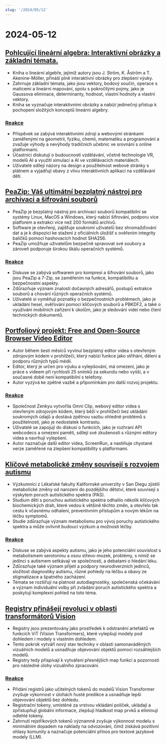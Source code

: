 ```yaml
---
slug: '/2024/05/12'
---
```


# 2024-05-12

## [Pohlcující lineární algebra: Interaktivní obrázky a základní témata.](http://immersivemath.com/ila/index.html)

- Kniha o lineární algebře, jejímiž autory jsou J. Ström, K. Åström a T. Akenine-Möller, přináší plně interaktivní obrázky pro zlepšení výuky.
- Zahrnuje základní témata, jako jsou vektory, bodový součin, operace s maticemi a lineární mapování, spolu s pokročilými pojmy, jako je Gaussova eliminace, determinanty, hodnost, vlastní hodnoty a vlastní vektory.
- Kniha se vyznačuje interaktivními obrázky a nabízí jedinečný přístup k pochopení složitých konceptů lineární algebry.

### [Reakce](https://news.ycombinator.com/item?id=40329388)

- Příspěvek se zabývá interaktivními zdroji a webovými stránkami zaměřenými na geometrii, fyziku, chemii, matematiku a programování a zvažuje výhody a nevýhody tradičních učebnic ve srovnání s online platformami.
- Účastníci diskutují o budoucnosti vzdělávání, včetně technologie VR, modelů AI a využití simulací a AI ve vzdělávacích materiálech.
- Uživatelé sdílejí názory na design a použitelnost webové stránky s plátnem a vyjadřují obavy z vlivu interaktivních aplikací na vzdělávání dětí.

## [PeaZip: Váš ultimátní bezplatný nástroj pro archivaci a šifrování souborů](https://peazip.github.io/)

- PeaZip je bezplatný nástroj pro archivaci souborů kompatibilní se systémy Linux, MacOS a Windows, který nabízí šifrování, podporu více platforem a extrakci více než 200 formátů archivů.
- Software je otevřený, zajišťuje soukromí uživatelů bez shromažďování dat a je k dispozici ke stažení z oficiálních úložišť s ověřením integrity balíčků pomocí hashovacích hodnot SHA256.
- PeaZip umožňuje uživatelům bezpečně spravovat své soubory a zároveň podporuje širokou škálu operačních systémů.

### [Reakce](https://news.ycombinator.com/item?id=40327631)

- Diskuse se zabývá softwarem pro kompresi a šifrování souborů, jako jsou PeaZip a 7-Zip, se zaměřením na funkce, kompatibilitu a bezpečnostní aspekty.
- Zdůrazňuje význam znalosti dočasných adresářů, postupů extrakce souborů a chování různých operačních systémů.
- Uživatelé si vyměňují poznatky o bezpečnostních problémech, jako je ukládání hesel, ověřování pomocí klíčových souborů a PBKDF2, a také o využívání mobilních zařízení k úkolům, jako je sledování videí nebo čtení technických dokumentů.

## [Portfoliový projekt: Free and Open-Source Browser Video Editor](https://news.ycombinator.com/item?id=40331968)

- Autor během šesti měsíců vyvinul bezplatný editor videa s otevřeným zdrojovým kódem v prohlížeči, který nabízí funkce jako stříhání, dělení a podporu různých typů médií.
- Editor, který je určen pro výuku a vylepšování, má omezení, jako je práce s videem při rychlosti 25 snímků za sekundu nebo vyšší, a v současné době není kompatibilní s telefony.
- Autor vyzývá ke zpětné vazbě a připomínkám pro další rozvoj projektu.

### [Reakce](https://news.ycombinator.com/item?id=40331968)

- Společnost Zenkyu vytvořila Omni Clip, webový editor videa s otevřeným zdrojovým kódem, který běží v prohlížeči bez ukládání soukromých údajů a dostává zpětnou vazbu ohledně problémů s použitelností, jako je nedostatek kontrastu.
- Uživatelé se zapojují do diskusí o funkcích, jako je rozhraní API webcodecs a omezení paměti, sdílejí své zkušenosti s různými editory videa a navrhují vylepšení.
- Autor naznačuje další editor videa, ScreenRun, a nastiňuje chystané verze zaměřené na zlepšení kompatibility s platformami.

## [Klíčové metabolické změny souvisejí s rozvojem autismu](https://medicalxpress.com/news/2024-05-metabolism-autism-reveals-developmental.html)

- Výzkumníci z Lékařské fakulty Kalifornské univerzity v San Diegu zjistili metabolické změny od narození do pozdějšího dětství, které souvisejí s výskytem poruch autistického spektra (PAS).
- Studium dětí s poruchou autistického spektra odhalilo několik klíčových biochemických drah, které vedou k většině těchto změn, a otevřelo tak cestu k včasnému odhalení, preventivním přístupům a novým lékům na léčbu symptomů.
- Studie zdůrazňuje význam metabolismu pro vývoj poruchy autistického spektra a může ovlivnit budoucí výzkum a možnosti léčby.

### [Reakce](https://news.ycombinator.com/item?id=40328616)

- Diskuse se zabývá aspekty autismu, jako je jeho potenciální souvislost s metabolismem serotoninu a osou střevo-mozek, problémy, s nimiž se jedinci s autismem setkávají ve společnosti, a debatami o hledání léku.
- Zdůrazňuje také význam přijetí a podpory neurodiverzních jedinců, složitost diagnostiky autismu, různé pohledy na léčbu a obavy ze stigmatizace a špatného zacházení.
- Témata se rozšiřují na platnost autodiagnostiky, společenská očekávání a význam individuální volby při zvládání poruch autistického spektra a poskytují komplexní pohled na toto téma.

## [Registry přinášejí revoluci v oblasti transformátorů Vision](https://openreview.net/forum?id=2dnO3LLiJ1)

- Registry jsou prezentovány jako prostředek k odstranění artefaktů ve funkcích ViT (Vision Transformers), které vylepšují modely pod dohledem i modely s vlastním dohledem.
- Tento pokrok vytváří nový stav techniky v oblasti samonaváděných vizuálních modelů a usnadňuje objevování objektů pomocí rozsáhlejších modelů.
- Registry tedy přispívají k vytváření přesnějších map funkcí a pozornosti pro následné úlohy vizuálního zpracování.

### [Reakce](https://news.ycombinator.com/item?id=40329675)

- Přidání registrů jako učitelných tokenů do modelů Vision Transformer zvyšuje výkonnost v úlohách husté predikce a usnadňuje lepší objevování objektů bez dohledu.
- Registrační tokeny, umístěné za vrstvou vkládání políček, ukládají a zpřístupňují globální informace, zlepšují hladkost map prvků a eliminují odlehlé tokeny.
- Zahrnutí rejstříkových tokenů významně zvyšuje výkonnost modelu s minimálním dopadem na náklady na odvozování, čímž získává pozitivní ohlasy komunity a naznačuje potenciální přínos pro textové jazykové modely (LLM).

<head>
  <meta property="og:title" content="Pohlcující lineární algebra: Interaktivní obrázky a základní témata." />
  <meta property="og:type" content="website" />
  <meta property="og:image" content="https://og.cho.sh/api/og/?title=Pohlcuj%C3%ADc%C3%AD%20line%C3%A1rn%C3%AD%20algebra%3A%20Interaktivn%C3%AD%20obr%C3%A1zky%20a%20z%C3%A1kladn%C3%AD%20t%C3%A9mata.&subheading=ned%C4%9Ble%2012.%20kv%C4%9Btna%202024%3A%20Hacker%20News%20Shrnut%C3%AD" />
</head>
